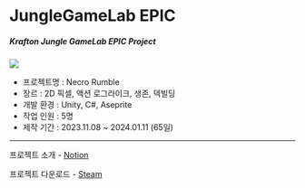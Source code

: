 # JungleGameLab EPIC  
##### Krafton Jungle GameLab EPIC Project  

![](./썸네일.gif)  
   
- 프로젝트명 : Necro Rumble
- 장르 : 2D 픽셀, 액션 로그라이크, 생존, 덱빌딩
- 개발 환경 : Unity, C#, Aseprite  
- 작업 인원 : 5명
- 제작 기간 : 2023.11.08 ~ 2024.01.11 (65일)
  

---
프로젝트 소개 - [Notion](https://svcbn.notion.site/Necro-Rumble-80523c0203794514b957309233b2ab97?pvs=4)  

프로젝트 다운로드 - [Steam](https://store.steampowered.com/app/2735950/Necro_Rumble/)   

<br/>   
